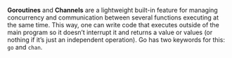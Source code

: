 <b>Goroutines</b> and <b>Channels</b> are a lightweight built-in feature for managing concurrency and communication between several functions executing at the same time. This way, one can write code that executes outside of the main program so it doesn’t interrupt it and returns a value or values (or nothing if it’s just an independent operation). Go has two keywords for this: `go` and `chan`.
<p>